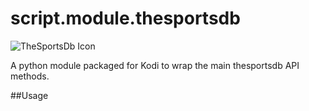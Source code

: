 # script.module.thesportsdb
![TheSportsDb Icon](http://s11.postimg.org/5cq70m2j7/icon.png)

A python module packaged for Kodi to wrap the main thesportsdb API methods.

##Usage
